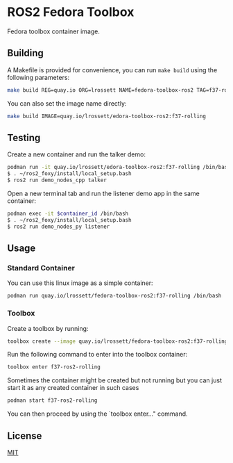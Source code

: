 # ROS2 Fedora Toolbox

Fedora toolbox container image.

## Building

A Makefile is provided for convenience, you can run `make build` using the following parameters:

```sh
make build REG=quay.io ORG=lrossett NAME=fedora-toolbox-ros2 TAG=f37-rolling
```

You can also set the image name directly:

```sh
make build IMAGE=quay.io/lrossett/edora-toolbox-ros2:f37-rolling
```

## Testing

Create a new container and run the talker demo:

```sh
podman run -it quay.io/lrossett/edora-toolbox-ros2:f37-rolling /bin/bash
$ . ~/ros2_foxy/install/local_setup.bash
$ ros2 run demo_nodes_cpp talker
```

Open a new terminal tab and run the listener demo app in the same container:

```sh
podman exec -it $container_id /bin/bash
$ . ~/ros2_foxy/install/local_setup.bash
$ ros2 run demo_nodes_py listener
```

## Usage

### Standard Container

You can use this linux image as a simple container:

```
podman run quay.io/lrossett/fedora-toolbox-ros2:f37-rolling /bin/bash 
```

### Toolbox

Create a toolbox by running:

```sh
toolbox create --image quay.io/lrossett/fedora-toolbox-ros2:f37-rolling f37-ros2-rolling
```

Run the following command to enter into the toolbox container:

```sh
toolbox enter f37-ros2-rolling
```

Sometimes the container might be created but not running but you can just start it as any created container in such cases

```sh
podman start f37-ros2-rolling
```

You can then proceed  by using the `toolbox enter..." command.

## License

[MIT](./LICENSE)
